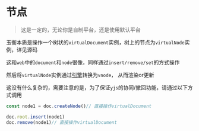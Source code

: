 # 节点
> 这是一定的，无论你是自制平台，还是使用默认平台

玉衡本质是操作一个树状的`virtualDocument`实例，树上的节点为`virtualNode`实例，详见源码

这和`web`中的`document`和`node`很像，同样通过`insert/remove/set`的方式操作

然后将`virtualNode`实例通过[引擎](./engine.md)转换为`vnode`， 从而渲染or更新

这没有什么复杂的，需要注意的是，为了保证`yjs`的协同/撤回功能，请通过以下方式调用

```ts
const node1 = doc.createNode()// 直接操作virtualDocument

doc.root.insert(node1)
doc.remove(node1)// 直接操作virtualDocument
```